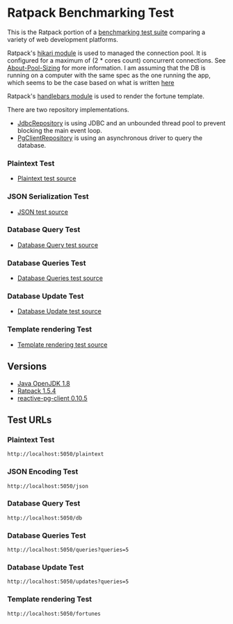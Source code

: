 # Ratpack Benchmarking Test

This is the Ratpack portion of a [benchmarking test suite](../) comparing a variety of web development platforms.

Ratpack's [hikari module](https://github.com/ratpack/ratpack/tree/master/ratpack-hikari) is used to managed the connection pool. It is configured for a maximum of (2 * cores count) concurrent connections. See [About-Pool-Sizing](https://github.com/brettwooldridge/HikariCP/wiki/About-Pool-Sizing) for more information. I am assuming that the DB is running on a computer with the same spec as the one running the app, which seems to be the case based on what is written [here](https://www.techempower.com/benchmarks/#section=environment&hw=ph&test=db&l=fjd9b3)

Ratpack's [handlebars module](https://github.com/ratpack/ratpack/tree/master/ratpack-handlebars) is used to render the fortune template.

There are two repository implementations.
* [JdbcRepository](src/main/java/models/JdbcRepository.java) is using JDBC and an unbounded thread pool to prevent blocking the main event loop.
* [PgClientRepository](src/main/java/models/PgClientRepository.java) is using an asynchronous driver to query the database.

### Plaintext Test

* [Plaintext test source](src/main/java/handlers/PlainTextHandler.java)

### JSON Serialization Test

* [JSON test source](src/main/java/handlers/JsonHandler.java)

### Database Query Test

* [Database Query test source](src/main/java/handlers/DbHandler.java)

### Database Queries Test

* [Database Queries test source](src/main/java/handlers/QueryHandler.java)

### Database Update Test

* [Database Update test source](src/main/java/handlers/UpdateHandler.java)

### Template rendering Test

* [Template rendering test source](src/main/java/handlers/FortuneHandler.java)

## Versions

* [Java OpenJDK 1.8](http://openjdk.java.net/)
* [Ratpack 1.5.4](http://ratpack.io/)
* [reactive-pg-client 0.10.5](https://github.com/reactiverse/reactive-pg-client)

## Test URLs

### Plaintext Test

    http://localhost:5050/plaintext

### JSON Encoding Test

    http://localhost:5050/json

### Database Query Test

    http://localhost:5050/db

### Database Queries Test

    http://localhost:5050/queries?queries=5

### Database Update Test

    http://localhost:5050/updates?queries=5

### Template rendering Test

    http://localhost:5050/fortunes
